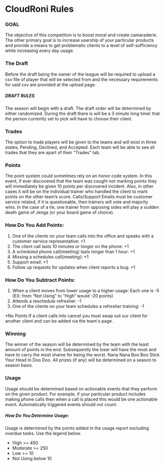 # CloudRoni Rules
<h3>GOAL</h3>
    <p>
        The objective of this competition is to boost moral and create camaraderie. The other primary goal is to increase usership of your particular products and provide a means to get problematic clients to a level of self-sufficiency while increasing every day usage.
    </p>
    <h3>The Draft</h3>
    <p>
        Before the draft being the owner of the league will be required to upload a csv file of player that will be selected from and the necessary requirements for 
        said csv are provided at the upload page.
    </p>
    <h5>DRAFT RULES</h5>
    <p>
        The season will begin with a draft. The draft order will be determined by either randomized. During the draft there is will be a 3 minute long timer that the person currently set to pick will have to choose their client.
    </p>
    <h3>Trades</h3>
    <p>
        The option to trade players will be given to the teams and will exist in three states; Pending, Declined, and Accepted. Each team will be able to see all trades 
        that they are apart of their "Trades" tab.
    </p>
    <h3>Points</h3>
    <p>
        The point system could sometimes rely on an honor code system. In this event, if ever discovered that the team was caught not marking points they will immediately be given 10 points per discovered incident. 
        Also, in other cases it will be on the individual trainer who handled the client to mark points on the other team’s score. 
        Calls/Support Emails must be customer service related, if it is questionable, then trainers will vote and majority wins. 
        In the case of a tie, one trainer from opposing sides will play a sudden death game of Jenga (or your board game of choice).
    </p>
    <h3>How Do You Add Points:</h3>
    <ol>
        <li>One of the clients on your team calls into the office and speaks with a customer service representative:  +1</li>
        <li>The client call lasts 10 minutes or longer on the phone: +1</li>
        <li>A scheduled phone call(meeting) lasts longer than 1 hour: +1</li>
        <li>Missing a schedules call(meeting): +1</li>
        <li>Support email: +1</li>
        <li>Follow up requests for updates when client reports a bug: +1</li>
    </ol>
    <h3>How Do You Subtract Points:</h3>
    <ol>
        <li>When a client moves from lower usage to a higher usage: Each one is -5 (EX: from “Not Using” to “High” would -20 points)</li>
        <li>Attends a reschedule refresher: -1</li>
        <li>One of the clients on your team schedules a refresher training: -1</li>
    </ol>
    <p>
        *No Points If a client calls into cancel you must swap out our client for another client and can be added via the team's page.
    </p>
    <h3>Winning</h3>
    <p>
        The winner of the season will be determined by the team with the least amount of points in the end. Subsequently the loser will have the most and have to carry the most shame for being the worst. Nana Nana Boo Boo Stick Your Head In Doo Doo. All prizes (if any) will be determined on a season to season basis.
    </p>
    <h3>Usage</h3>
    <p>
        Usage should be determined based on actionable events that they perform on the given product. For example, if your particular product includes making phone calls
        then when a call is placed this would be one actionable event. Automatically triggered events should not count.
    </p>
    <h5>How Do You Determine Usage:</h5>
    <p>
        Usage is determined by the points added in the usage report excluding overdue tasks. Use the legend below.
    </p>
    <ul>
        <li>High >= 450</li>
        <li>Moderate >= 250</li>
        <li>Low >= 10</li>
        <li>Not Using below 10</li>
    </ul>
